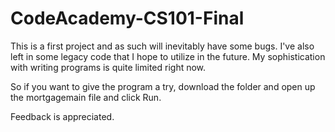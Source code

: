 # CodeAcademy-CS101-Final

This is a first project and as such will inevitably have some bugs. I've also left in some legacy code that I hope to utilize in the future. My sophistication with writing programs is quite limited right now. 

So if you want to give the program a try, download the folder and open up the mortgagemain file and click Run.

Feedback is appreciated.
